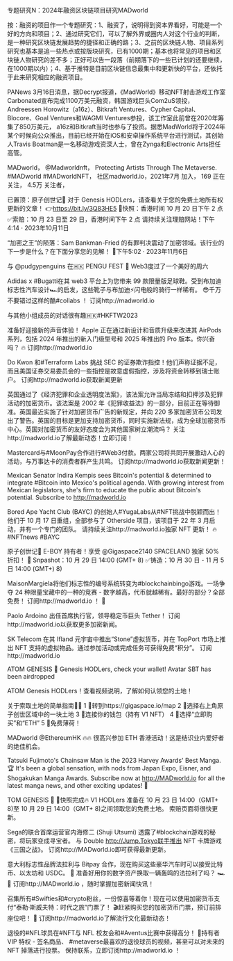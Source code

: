 专题研究N：2024年融资区块链项目研究MADworld


按：融资的项目作一个专题研究：1、融资了，说明得到资本界看好，可能是一个好的方向和项目；2、通过研究它们，可以了解外界或圈内人对这个行业的判断，是一种研究区块链发展趋势的捷径和正确的路；3、之前的区块链人物、项目系列研究也基本是追一些热点或按版块研究，已有1000期；基本也将常见的项目和区块链人物研究的差不多；正好可以告一段落（前期落下的一些已计划的还要继续，在1000期以内）；4、基于推特是目前区块链信息最集中和更新快的平台，还依托于此来研究相应的融资项目。

PANews 3月16日消息，据Decrypt报道，《MadWorld》移动NFT射击游戏工作室Carbonated宣布完成1100万美元融资，韩国游戏巨头Com2uS领投，Andreessen Horowitz（a16z）、Bitkraft Ventures、Cypher Capital、Blocore、Goal Ventures和WAGMI Ventures参投，该工作室此前曾在2020年筹集了850万美元， a16z和Bitkraft当时也参与了投资。据悉MadWorld将于2024年某个时候向公众推出，目前已经开始在iOS和安卓操作系统平台进行测试，其创始人Travis Boatman是一名移动游戏资深人士，曾在Zynga和Electronic Arts担任高管。

MADworld，
@Madworldnft，
Protecting Artists Through The Metaverse. #MADworld #MADworldNFT，
社区madworld.io，2021年7月 加入，
169 正在关注，
4.5万 关注者，


已置顶：原子创世记🚀
对于 Genesis HODLers，请查看关于您的免费土地所有权更新的文章！
👉https://bit.ly/3Q83HE5
📸快照：香港时间 10 月 20 日下午 2 点
✅索赔：10 月 23 日至 29 日，香港时间下午 2 点
请持续关注理赔网站！下午4:14 · 2023年10月11日

 “加密之王”的陨落：Sam Bankman-Fried 的有罪判决震动了加密领域。该行业的下一步是什么？在下面分享您的见解！ 💬下午5:02 · 2023年11月6日

与
@pudgypenguins
在🇭🇰 PENGU FEST 🐧
Web3度过了一个美好的周六

Adidas x #Bugatti在其 web3 平台上为您带来 99 款限量版足球鞋。受到布加迪标志性汽车设计🏎️的启发，这些靴子与布加迪⚡️闪电般的骑行一样稀有。 😎千万不要错过这样的酷#collabs ！
订阅http://madworld.io

与其他小组成员的对话很有趣🇭🇰#HKFTW2023 

准备好迎接新的声音体验！ Apple 正在通过新设计和音质升级来改进其 AirPods 系列，包括 2024 年推出的新入门级型号和 2025 年推出的 Pro 版本。你兴奋吗？ 🔥
订阅http://madworld.io

Do Kwon 和#Terraform Labs 挑战 SEC 的证券欺诈指控！他们声称证据不足，而且美国证券交易委员会的一些指控是故意虚假指控，涉及将资金转移到瑞士账户。
订阅http://madworld.io获取新闻更新

英国通过了《经济犯罪和企业透明度法案》，该法案允许当局冻结和扣押涉及犯罪活动的加密货币。该法案是 2002 年《犯罪收益法》的一部分，目前正在等待御准。英国最近实施了针对加密货币广告的新规定，并向 220 多家加密货币公司发出了警告。英国的目标是更加支持加密货币，同时实施新法规，成为全球加密货币中心。英国对加密货币的友好态度会为其他国家树立潮流吗？
关注http://madworld.io了解最新动态！立即订阅！

Mastercard与#MoonPay合作进行#Web3付款。两家公司将共同开展激动人心的活动，与万事达卡的消费者群产生共鸣。
订阅http://madworld.io获取新闻更新！

Mexican Senator Indira Kempis sees Bitcoin's potential & determined to integrate #Bitcoin into Mexico's political agenda. With growing interest from Mexican legislators, she's firm to educate the public about Bitcoin's potential.
Subscribe to http://madworld.io

Bored Ape Yacht Club (BAYC) 的创始人#YugaLabs从#NFT挑战中脱颖而出！他们于 10 月 17 日重组，全部参与了 Otherside 项目，该项目于 22 年 3 月启动，并有一个专门的团队。
请持续关注http://madworld.io独家 NFT 更新！ 🔥  #NFTnews #BAYC

原子创世记🚀
E-BOY 持有者！享受
@Gigaspace2140
 SPACELAND 独家 50% 折扣！
📸 Snpashot：10 月 29 日 14:00 (GMT+ 8)
✅铸造：10 月 30 日 - 11 月 5 日 14:00 (GMT+) 8)

MaisonMargiela将他们标志性的编号系统转变为#blockchainbingo游戏。一场争夺 24 种限量宝藏中的一种的竞赛 - 数字越高，代币就越稀有。最好的部分？全部免费！
订阅http://madworld.io ！ 💎  

Paolo Ardoino 出任首席执行官，领导稳定币巨头 Tether！
订阅http://madworld.io以获取更多加密新闻。

 SK Telecom 在其 Ifland 元宇宙中推出“Stone”虚拟货币，并在 TopPort 市场上推出 NFT 支持的虚拟物品。通过参加活动或完成任务可获得免费“积分”。
订阅http://madworld.io

ATOM GENESIS 🚀
Genesis HODLers, check your wallet!
Avatar SBT has been airdropped 

ATOM Genesis HODLers！查看视频说明，了解如何认领您的土地！ 

关于索取土地的简单指南💁‍♀️
1 ⃣转到https://gigaspace.io/map
2 ⃣选择右上角原子创世区域中的一块土地
3 ⃣连接你的钱包（持有 V1 NFT）
4 ⃣选择“立即购买”和“ETH”
5 ⃣免费薄荷！

MADworld 
@EthereumHK
 🔥🔥
很高兴参加 ETH 香港活动！这是结识业内爱好者的绝佳机会。

Tatsuki Fujimoto's Chainsaw Man is the 2023 Harvey Awards' Best Manga. 🏆
It's been a global sensation, with nods from Japan Expo, Eisner, and Shogakukan Manga Awards. 
Subscribe now at http://MADworld.io for all the latest manga news, and other exciting updates! 🤩

TOM GENESIS 🚀
📸快照完成🔥
V1 HODLers 准备在 10 月 23 日 14:00（GMT+ 8)至 10 月 29 日 14:00（GMT+ 8)之间领取您的免费土地。
索赔页面将很快更新。

Sega的联合首席运营官内海修二 (Shuji Utsumi) 透露了#blockchain游戏的秘密，将玩家变成寻宝者。
与 Double http://Jump.Tokyo联手推出 NFT 卡牌游戏《三国之战》。
订阅http://MADworld.io即可获得最新更新。

意大利标志性品牌法拉利与 Bitpay 合作，现在购买这些豪华汽车时可以接受比特币、以太坊和 USDC。 🛞
准备好用你的数字资产换取一辆轰鸣的法拉利了吗？ 🏎️💨
订阅http://MADworld.io ，随时掌握加密新闻快讯！ 

召集所有#Swifties和#crypto粉丝，一份惊喜等着你！现在可以使用加密货币支付“泰勒·斯威夫特：时代之旅”门票了！ 🎬赶紧购买您的加密货币门票，预订前排座位吧！ 🎫
订阅http://madworld.io了解流行文化最新动态！ 

退役的#NFL球员在#NFT与 NFL 校友会和#Aventus比赛中获得高分！ 🏈持有者 VIP 特权 - 签名商品、 #metaverse最喜欢的退役球员的视频，甚至可以对未来的 NFT 掉落进行投票。
保持联系，立即订阅http://madworld.io ！



